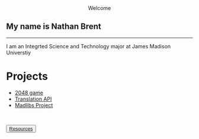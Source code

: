 <center> Welcome </center>

## My name is Nathan Brent 
---
I am an Integrted Science and Technology major at James Madison Universtiy

# Projects

 - [2048 game](https://github.com/brentnm/2048_phthon)
 - [Translation API](https://github.com/brentnm/Tranlation-API)
 - [Madlibs Project](https://github.com/brentnm/Madlib-Project)

<p>&nbsp;</p>

<button type="button" name="button" class="btn-blue">[Resources](https://brentnm.github.io/)</button>
